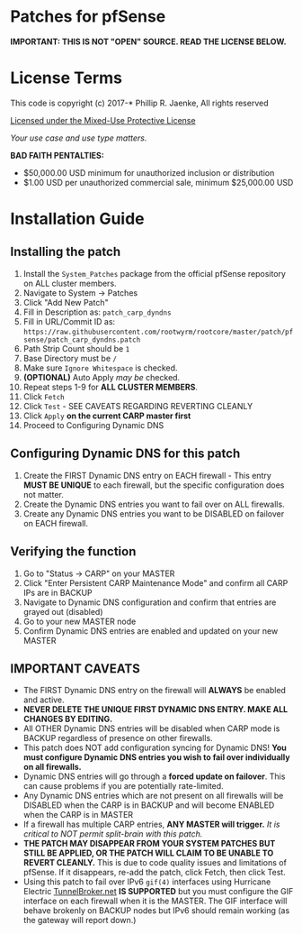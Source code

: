 # Patches for pfSense

**IMPORTANT: THIS IS NOT "OPEN" SOURCE. READ THE LICENSE BELOW.**

# License Terms

This code is copyright (c) 2017-* Phillip R. Jaenke, All rights reserved

[Licensed under the Mixed-Use Protective License](https://github.com/rootwyrm/rootcore/blob/master/MUPL.md)

*Your use case and use type matters.*

**BAD FAITH PENTALTIES:**
* $50,000.00 USD minimum for unauthorized inclusion or distribution
* $1.00 USD per unauthorized commercial sale, minimum $25,000.00 USD

# Installation Guide

## Installing the patch
1. Install the `System_Patches` package from the official pfSense repository on ALL cluster members.
2. Navigate to System -> Patches
3. Click "Add New Patch"
4. Fill in Description as: `patch_carp_dyndns`
5. Fill in URL/Commit ID as: `https://raw.githubusercontent.com/rootwyrm/rootcore/master/patch/pfsense/patch_carp_dyndns.patch`
6. Path Strip Count should be `1`
7. Base Directory must be `/`
8. Make sure `Ignore Whitespace` is checked.
9. **(OPTIONAL)** Auto Apply *may be* checked.
10. Repeat steps 1-9 for **ALL CLUSTER MEMBERS**.
11. Click `Fetch`
12. Click `Test` - SEE CAVEATS REGARDING REVERTING CLEANLY
13. Click `Apply` **on the current CARP master first**
14. Proceed to Configuring Dynamic DNS

## Configuring Dynamic DNS for this patch
1. Create the FIRST Dynamic DNS entry on EACH firewall - This entry **MUST BE UNIQUE** to each firewall, but the specific configuration does not matter.
2. Create the Dynamic DNS entries you want to fail over on ALL firewalls.
3. Create any Dynamic DNS entries you want to be DISABLED on failover on EACH firewall.

## Verifying the function
1. Go to "Status -> CARP" on your MASTER
2. Click "Enter Persistent CARP Maintenance Mode" and confirm all CARP IPs are in BACKUP
3. Navigate to Dynamic DNS configuration and confirm that entries are grayed out (disabled)
4. Go to your new MASTER node
5. Confirm Dynamic DNS entries are enabled and updated on your new MASTER

## IMPORTANT CAVEATS
* The FIRST Dynamic DNS entry on the firewall will **ALWAYS** be enabled and active.
* **NEVER DELETE THE UNIQUE FIRST DYNAMIC DNS ENTRY. MAKE ALL CHANGES BY EDITING.**
* All OTHER Dynamic DNS entries will be disabled when CARP mode is BACKUP regardless of presence on other firewalls.
* This patch does NOT add configuration syncing for Dynamic DNS! **You must configure Dynamic DNS entries you wish to fail over individually on all firewalls.**
* Dynamic DNS entries will go through a **forced update on failover**. This can cause problems if you are potentially rate-limited.
* Any Dynamic DNS entries which are not present on all firewalls will be DISABLED when the CARP is in BACKUP and will become ENABLED when the CARP is in MASTER
* If a firewall has multiple CARP entries, **ANY MASTER will trigger.** *It is critical to NOT permit split-brain with this patch.*
* **THE PATCH MAY DISAPPEAR FROM YOUR SYSTEM PATCHES BUT STILL BE APPLIED, OR THE PATCH WILL CLAIM TO BE UNABLE TO REVERT CLEANLY.** This is due to code quality issues and limitations of pfSense. If it disappears, re-add the patch, click Fetch, then click Test.
* Using this patch to fail over IPv6 `gif(4)` interfaces using Hurricane Electric [TunnelBroker.net](https://www.tunnelbroker.net/) **IS SUPPORTED** but you must configure the GIF interface on each firewall when it is the MASTER. The GIF interface will behave brokenly on BACKUP nodes but IPv6 should remain working (as the gateway will report down.)
